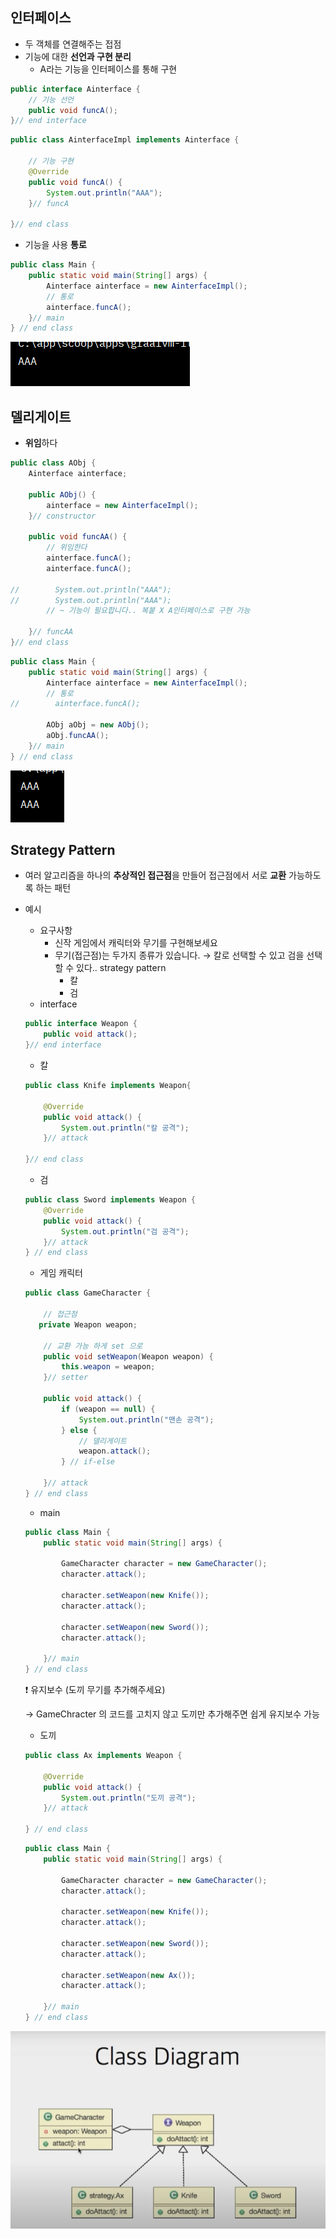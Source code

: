 ## 인터페이스

- 두 객체를 연결해주는 접점
- 기능에 대한 **선언과 구현 분리**
    - A라는 기능을 인터페이스를 통해 구현

```java
public interface Ainterface {
    // 기능 선언
    public void funcA();
}// end interface
```

```java
public class AinterfaceImpl implements Ainterface {

    // 기능 구현
    @Override
    public void funcA() {
        System.out.println("AAA");
    }// funcA

}// end class
```

- 기능을 사용 **통로**

```java
public class Main {
    public static void main(String[] args) {
        Ainterface ainterface = new AinterfaceImpl();
        // 통로
        ainterface.funcA();
    }// main
} // end class
```

![01.png](img/01.png)     


## 델리게이트

- **위임**하다

```java
public class AObj {
    Ainterface ainterface;

    public AObj() {
        ainterface = new AinterfaceImpl();
    }// constructor

    public void funcAA() {
        // 위임한다
        ainterface.funcA();
        ainterface.funcA();

//        System.out.println("AAA");
//        System.out.println("AAA");
        // ~ 기능이 필요합니다.. 복붙 X A인터페이스로 구현 가능

    }// funcAA
}// end class
```

```java
public class Main {
    public static void main(String[] args) {
        Ainterface ainterface = new AinterfaceImpl();
        // 통로
//        ainterface.funcA();

        AObj aObj = new AObj();
        aObj.funcAA();
    }// main
} // end class
```

![02.png](img/02.png)     


## Strategy Pattern

- 여러 알고리즘을 하나의 **추상적인 접근점**을 만들어 접근점에서 서로 **교환** 가능하도록 하는 패턴

- 예시
    - 요구사항
        - 신작 게임에서 캐릭터와 무기를 구현해보세요
        - 무기(접근점)는 두가지 종류가 있습니다. → 칼로 선택할 수 있고 검을 선택할 수 있다.. strategy pattern
            - 칼
            - 검
    - interface
    
    ```java
    public interface Weapon {
        public void attack();
    }// end interface
    ```
    
    - 칼
    
    ```java
    public class Knife implements Weapon{
    
        @Override
        public void attack() {
            System.out.println("칼 공격");
        }// attack
    
    }// end class
    ```
    
    - 검
    
    ```java
    public class Sword implements Weapon {
        @Override
        public void attack() {
            System.out.println("검 공격");
        }// attack
    } // end class
    ```
    
    - 게임 캐릭터
    
    ```java
    public class GameCharacter {
    
        // 접근점
       private Weapon weapon;
    
        // 교환 가능 하게 set 으로
        public void setWeapon(Weapon weapon) {
            this.weapon = weapon;
        }// setter
    
        public void attack() {
            if (weapon == null) {
                System.out.println("맨손 공격");
            } else {
                // 델리게이트
                weapon.attack();
            } // if-else
    
        }// attack
    } // end class
    ```
    
    - main
    
    ```java
    public class Main {
        public static void main(String[] args) {
    
            GameCharacter character = new GameCharacter();
            character.attack();
    
            character.setWeapon(new Knife());
            character.attack();
    
            character.setWeapon(new Sword());
            character.attack();
    
        }// main
    } // end class
    ```
    
    ❗ 유지보수 (도끼 무기를 추가해주세요)
    
    → GameChracter 의 코드를 고치지 않고 도끼만 추가해주면 쉽게 유지보수 가능
    
    - 도끼
    
    ```java
    public class Ax implements Weapon {
    
        @Override
        public void attack() {
            System.out.println("도끼 공격");
        }// attack
    
    } // end class
    ```
    
    ```java
    public class Main {
        public static void main(String[] args) {
    
            GameCharacter character = new GameCharacter();
            character.attack();
    
            character.setWeapon(new Knife());
            character.attack();
    
            character.setWeapon(new Sword());
            character.attack();
    
            character.setWeapon(new Ax());
            character.attack();
    
        }// main
    } // end class
    ```
    
 ![03.png](img/03.png)     
